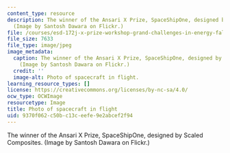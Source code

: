 ```yaml
---
content_type: resource
description: The winner of the Ansari X Prize, SpaceShipOne, designed by Scaled Composites.
  (Image by Santosh Dawara on Flickr.)
file: /courses/esd-172j-x-prize-workshop-grand-challenges-in-energy-fall-2009/9370f062c50bc13ceefe9e2abcef2f94_esd-172jf09-th.jpg
file_size: 7633
file_type: image/jpeg
image_metadata:
  caption: The winner of the Ansari X Prize, SpaceShipOne, designed by Scaled Composites.
    (Image by Santosh Dawara on Flickr.)
  credit: ''
  image-alt: Photo of spacecraft in flight.
learning_resource_types: []
license: https://creativecommons.org/licenses/by-nc-sa/4.0/
ocw_type: OCWImage
resourcetype: Image
title: Photo of spacecraft in flight
uid: 9370f062-c50b-c13c-eefe-9e2abcef2f94
---
```

The winner of the Ansari X Prize, SpaceShipOne, designed by Scaled Composites. (Image by Santosh Dawara on Flickr.)